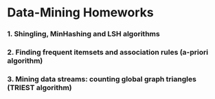 # Data-Mining  Homeworks

### 1. Shingling, MinHashing and LSH algorithms

### 2. Finding frequent itemsets and association rules (a-priori algorithm)

### 3. Mining data streams: counting global graph triangles (TRIEST algorithm)


